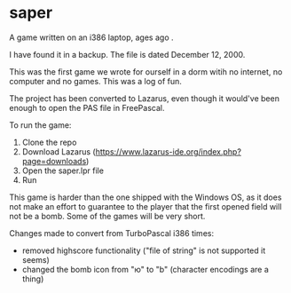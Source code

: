 ﻿# saper


A game written on an i386 laptop, ages ago
.

I have found it in a backup. The file is dated December 12, 2000.

This was the first game we wrote for ourself in a dorm witih no internet, no computer and no games. This was a log of fun.

The project has been converted to Lazarus, even though it would've been enough to open the PAS file in FreePascal.

To run the game:
1. Clone the repo
2. Download Lazarus (https://www.lazarus-ide.org/index.php?page=downloads)
3. Open the saper.lpr file
4. Run

This game is harder than the one shipped with the Windows OS, as it does not make an effort to guarantee to the player that the first opened field will not be a bomb. Some of the games will be very short.

Changes made to convert from TurboPascal i386 times:
- removed highscore functionality ("file of string" is not supported it seems)
- changed the bomb icon from "ю" to "b" (character encodings are a thing)
